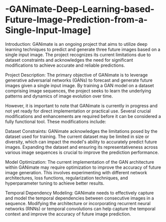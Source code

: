 # -GANimate-Deep-Learning-based-Future-Image-Prediction-from-a-Single-Input-Image]

Introduction:
GANimate is an ongoing project that aims to utilize deep learning techniques to predict and generate three future images based on a single input image. The project recognizes its current limitations due to dataset constraints and acknowledges the need for significant modifications to achieve accurate and reliable predictions.

Project Description:
The primary objective of GANimate is to leverage generative adversarial networks (GANs) to forecast and generate future images given a single input image. By training a GAN model on a dataset comprising image sequences, the project seeks to learn the underlying patterns and dynamics of image evolution over time.

However, it is important to note that GANimate is currently in progress and not yet ready for direct implementation or practical use. Several crucial modifications and enhancements are required before it can be considered a fully functional tool. These modifications include:

Dataset Constraints: GANimate acknowledges the limitations posed by the dataset used for training. The current dataset may be limited in size or diversity, which can impact the model's ability to accurately predict future images. Expanding the dataset and ensuring its representativeness across various image sequences is crucial to improve the prediction performance.

Model Optimization: The current implementation of the GAN architecture within GANimate may require optimization to improve the accuracy of future image generation. This involves experimenting with different network architectures, loss functions, regularization techniques, and hyperparameter tuning to achieve better results.

Temporal Dependency Modeling: GANimate needs to effectively capture and model the temporal dependencies between consecutive images in a sequence. Modifying the architecture or incorporating recurrent neural networks (RNNs) or temporal convolutions can help capture the temporal context and improve the accuracy of future image prediction.

